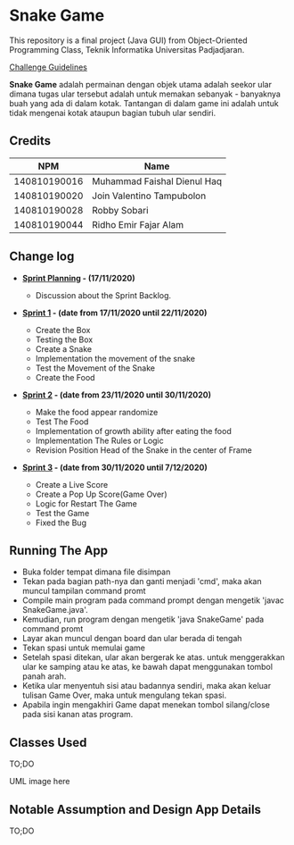 # Snake Game

This repository is a final project (Java GUI) from Object-Oriented Programming Class, Teknik Informatika Universitas Padjadjaran. 

[Challenge Guidelines](challenge-guideline.md)

**Snake Game** adalah permainan dengan objek utama adalah seekor ular dimana tugas ular tersebut adalah untuk memakan sebanyak - banyaknya buah yang ada di dalam kotak. Tantangan di dalam game ini adalah untuk tidak mengenai kotak ataupun bagian tubuh ular sendiri.

## Credits
| NPM           | Name        |
| ------------- |-------------|
| 140810190016  | Muhammad Faishal Dienul Haq    |
| 140810190020  | Join Valentino Tampubolon    |
| 140810190028  | Robby Sobari |
| 140810190044  | Ridho Emir Fajar Alam |

## Change log
- **[Sprint Planning](changelog/sprint-planning.md) - (17/11/2020)** 
   -  Discussion about the Sprint Backlog.

- **[Sprint 1](changelog/sprint-1.md) - (date from 17/11/2020 until 22/11/2020)** 
   - Create the Box
   - Testing the Box
   - Create a Snake
   - Implementation the movement of the snake
   - Test the Movement of the Snake
   - Create the Food

- **[Sprint 2](changelog/sprint-2.md) - (date from 23/11/2020 until 30/11/2020)** 
   - Make the food appear randomize
   - Test The Food 
   - Implementation of growth ability after eating the food
   - Implementation The Rules or Logic
   - Revision Position Head of the Snake in the center of Frame
   
- **[Sprint 3](changelog/sprint-3.md) - (date from 30/11/2020 until 7/12/2020)** 
   - Create a Live Score 
   - Create a Pop Up Score(Game Over)
   - Logic for Restart The Game
   - Test the Game
   - Fixed the Bug 

## Running The App
- Buka folder tempat dimana file disimpan
- Tekan pada bagian path-nya dan ganti menjadi 'cmd', maka akan muncul tampilan command promt
- Compile main program pada command prompt dengan mengetik 'javac SnakeGame.java'.
- Kemudian, run program dengan mengetik 'java SnakeGame' pada command promt
- Layar akan muncul dengan board dan ular berada di tengah
- Tekan spasi untuk memulai game
- Setelah spasi ditekan, ular akan bergerak ke atas. untuk menggerakkan ular ke samping atau ke atas, ke bawah dapat menggunakan tombol panah arah.
- Ketika ular menyentuh sisi atau badannya sendiri, maka akan keluar tulisan Game Over, maka untuk mengulang tekan spasi.
- Apabila ingin mengakhiri Game dapat menekan tombol silang/close pada sisi kanan atas program.

## Classes Used

TO;DO

UML image here

## Notable Assumption and Design App Details

TO;DO
